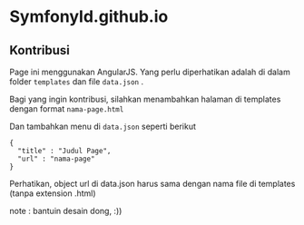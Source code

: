 # SymfonyId.github.io


## Kontribusi
Page ini menggunakan AngularJS.
Yang perlu diperhatikan adalah di dalam folder ``` templates ``` dan file ``` data.json ``` .

Bagi yang ingin kontribusi, silahkan menambahkan halaman di templates dengan format 
``` nama-page.html ```

Dan tambahkan menu di ``` data.json ``` seperti berikut
```
{ 
  "title" : "Judul Page",
  "url" : "nama-page"
}
```
Perhatikan, object url di data.json harus sama dengan nama file di templates (tanpa extension .html)

note : bantuin desain dong, :))
